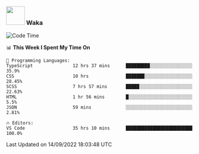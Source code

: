 ### <img src="https://media.giphy.com/media/VgCDAzcKvsR6OM0uWg/giphy.gif" width="50"> Waka

  <!--START_SECTION:waka-->
![Code Time](http://img.shields.io/badge/Code%20Time-868%20hrs%2025%20mins-blue)

📊 **This Week I Spent My Time On** 

```text
💬 Programming Languages: 
TypeScript               12 hrs 37 mins      █████████░░░░░░░░░░░░░░░░   35.9% 
CSS                      10 hrs              ███████░░░░░░░░░░░░░░░░░░   28.45% 
SCSS                     7 hrs 57 mins       █████░░░░░░░░░░░░░░░░░░░░   22.63% 
HTML                     1 hr 56 mins        █░░░░░░░░░░░░░░░░░░░░░░░░   5.5% 
JSON                     59 mins             ░░░░░░░░░░░░░░░░░░░░░░░░░   2.81%

🔥 Editors: 
VS Code                  35 hrs 10 mins      █████████████████████████   100.0%

```


 Last Updated on 14/09/2022 18:03:48 UTC
<!--END_SECTION:waka-->
